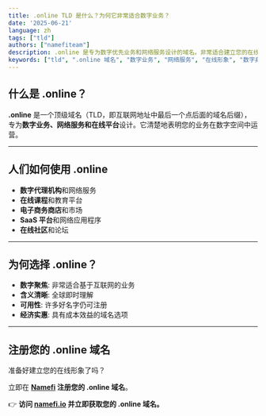 ```yaml
---
title: .online TLD 是什么？为何它非常适合数字业务？
date: '2025-06-21'
language: zh
tags: ["tld"]
authors: ["namefiteam"]
description: .online 是专为数字优先业务和网络服务设计的域名。非常适合建立您的在线形象和数字身份。
keywords: ["tld", ".online 域名", "数字业务", "网络服务", "在线形象", "数字身份"]
---
```


## **什么是 .online？**

**.online** 是一个顶级域名（TLD，即互联网地址中最后一个点后面的域名后缀），专为**数字业务、网络服务和在线平台**设计。它清楚地表明您的业务在数字空间中运营。

---

## **人们如何使用 .online**

*   **数字代理机构**和网络服务
*   **在线课程**和教育平台
*   **电子商务商店**和市场
*   **SaaS 平台**和网络应用程序
*   **在线社区**和论坛

---

## **为何选择 .online？**

*   **数字聚焦**: 非常适合基于互联网的业务
*   **含义清晰**: 全球即时理解
*   **可用性**: 许多好名字仍可注册
*   **经济实惠**: 具有成本效益的域名选项

---

## **注册您的 .online 域名**

准备好建立您的在线形象了吗？

立即在 **[Namefi](https://namefi.io) 注册您的 .online 域名**。

👉 **访问 [namefi.io](https://namefi.io) 并立即获取您的 .online 域名。**